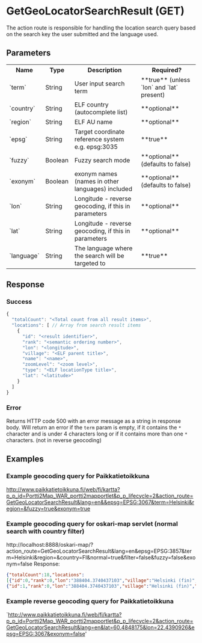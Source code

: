 # GetGeoLocatorSearchResult (GET)
The action route is responsible for handling the location search query based on the search key the user submitted and the language used.

## Parameters
<table class="table">
  <tr>
    <th>Name</th>
    <th>Type</th>
    <th>Description</th>
    <th>Required?</th>
  </tr>
  <tr>
    <td>`term`</td>
    <td>String</td>
    <td>User input search term</td>
    <td>**true** (unless `lon` and `lat` present)</td>
  </tr>
   <tr>
      <td>`country`</td>
      <td>String</td>
      <td>ELF country (autocomplete list)</td>
      <td>**optional**</td>
    </tr>
  <tr>
    <td>`region`</td>
    <td>String</td>
    <td>ELF AU name</td>
    <td>**optional**</td>
  </tr>
  <tr>
    <td>`epsg`</td>
    <td>String</td>
    <td>Target coordinate reference system e.g. epsg:3035</td>
    <td>**true**</td>
  </tr>
  <tr>
    <td>`fuzzy`</td>
    <td>Boolean</td>
    <td>Fuzzy search mode</td>
    <td>**optional** (defaults to false)</td>
  </tr>
  <tr>
    <td>`exonym`</td>
    <td>Boolean</td>
    <td>exonym names (names in other languages) included</td>
    <td>**optional** (defaults to false)</td>
  </tr>
  <tr>
    <td>`lon`</td>
    <td>String</td>
    <td>Longitude - reverse geocoding, if this in parameters</td>
    <td>**optional**</td>
  </tr>
  <tr>
    <td>`lat`</td>
    <td>String</td>
    <td>Longitude - reverse geocoding, if this in parameters</td>
    <td>**optional**</td>
  </tr>
    <td>`language`</td>
    <td>String</td>
    <td>The language where the search will be targeted to</td>
    <td>**true**</td>
  </tr>
</table>

## Response

### Success
```javascript
{
  "totalCount": "<Total count from all result items>",
  "locations": [ // Array from search result items
    {
      "id": "<result identifier>",
      "rank": "<semantic ordering number>",
      "lon": "<longitude>",
      "village": "<ELF parent title>",
      "name": "<name>",
      "zoomLevel": "<zoom level>",
      "type": "<ELF locationType title>",
      "lat": "<latitude>"
    }
  ]
}
```

### Error

Returns HTTP code 500 with an error message as a string in response body.
Will return an error if the `term` param is empty, if it contains the `*` character and is under 4 characters long or if it contains more than one `*` characters.
(not in reverse geocoding)

## Examples

### Example geocoding query for Paikkatietoikkuna
http://www.paikkatietoikkuna.fi/web/fi/kartta?p_p_id=Portti2Map_WAR_portti2mapportlet&p_p_lifecycle=2&action_route=GetGeoLocatorSearchResult&lang=en&&epsg=EPSG:3067&term=Helsinki&region=&fuzzy=true&exonym=true

### Example geocoding query for oskari-map servlet (normal search with country filter)
http://localhost:8888/oskari-map/?action_route=GetGeoLocatorSearchResult&lang=en&epsg=EPSG:3857&term=Helsinki&region=&country=FI&normal=true&filter=false&fuzzy=false&exonym=false
Response:

```json
{"totalCount":18,"locations":
[{"id":0,"rank":0,"lon":"388404.3740437103","village":"Helsinki (fin)","name":"Els&iacute;nki","type":"variant","lat":"6671584.128010677"},
{"id":1,"rank":0,"lon":"388404.3740437103","village":"Helsinki (fin)","name":"Helsingfors","type":"variant","lat":"6671584.128010677"},...}
```

### Example reverse geocoding query for Paikkatietoikkuna
`http://www.paikkatietoikkuna.fi/web/fi/kartta?p_p_id=Portti2Map_WAR_portti2mapportlet&p_p_lifecycle=2&action_route=GetGeoLocatorSearchResult&lang=en&lat=60.4848175&lon=22.4390926&epsg=EPSG:3067&exonym=false'


